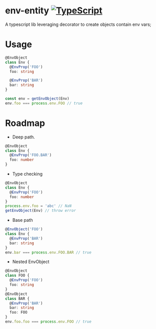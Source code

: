 # env-entity [![TypeScript](https://badges.frapsoft.com/typescript/code/typescript.svg?v=101)](https://github.com/ellerbrock/typescript-badges/)

A typescript lib leveraging decorator to create objects contain env vars;

# Usage

```typescript
@EnvObject
class Env {
  @EnvProp('FOO')
  foo: string

  @EnvProp('BAR')
  bar: string
}

const env = getEnvObject(Env)
env.foo === process.env.FOO // true
```

# Roadmap

- Deep path.

```typescript
@EnvObject
class Env {
  @EnvProp('FOO.BAR')
  foo: number
}
```

- Type checking

```typescript
@EnvObject
class Env {
  @EnvProp('FOO')
  foo: number
}
process.env.foo = 'abc' // NaN
getEnvObject(Env) // throw error
```

- Base path

```typescript
@EnvObject('FOO')
class Env {
  @EnvProp('BAR')
  bar: string
}
env.bar === process.env.FOO.BAR // true
```

- Nested EnvObject

```typescript
@EnvObject
class FOO {
  @EnvProp('FOO')
  foo: string
}
@EnvObject
class BAR {
  @EnvProp('BAR')
  bar: string
  foo: FOO
}
env.foo.foo === process.env.FOO // true
```
